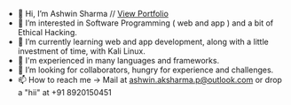 - 👋 Hi, I’m Ashwin Sharma // [View Portfolio](https://buggy-beans.vercel.app) 
- 👀 I’m interested in Software Programming ( web and app ) and a bit of Ethical Hacking.
- 🌱 I’m currently learning web and app development, along with a little investment of time, with Kali Linux.
- 📔 I'm experienced in many languages and frameworks.
- 💞️ I’m looking for collaborators, hungry for experience and challenges. 
- 📫 How to reach me -> Mail at ashwin.aksharma.p@outlook.com or drop a "hii" at +91 8920150451

<!---
ASPrograms/ASPrograms is a ✨ special ✨ repository because its `README.md` (this file) appears on your GitHub profile.
You can click the Preview link to take a look at your changes.
--->
